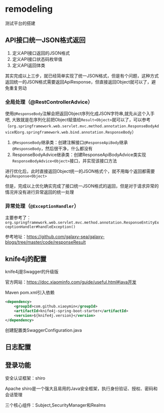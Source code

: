# remodeling
测试平台的搭建

## API接口统一JSON格式返回
1. 定义API接口返回的JSON格式
2. 定义API接口状态码枚举值
3. 定义API返回体类

其实完成以上三步，就已经简单实现了统一JSON格式，但是有个问题，这种方式返回统一的JSON格式需要返回ApiResponse<Object>，但直接返回Object就可以了，避免重复劳动

### 全局处理（@RestControllerAdvice）
使用`@ResponseBody`注解会把返回Object序列化成JSON字符串,就先从这个入手吧, 大致就是在序列化前把Object赋值给`Result<Object>`就可以了，可以参考（`org.springframework.web.servlet.mvc.method.annotation.ResponseBodyAdvice和org.springframework.web.bind.annotation.ResponseBody`）
1. `@ResponseBody`继承类：创建注解接口`@ResponseApiBody`继承`@ResponseBody`，然后很干净，什么都没有
2. ResponseBodyAdvice继承类：创建ResponseApiBodyAdvice类实现`ResponseBodyAdvice<Object>`接口，并实现该接口方法

进行优化后，此时直接返回Object统一的JSON格式个，就不用每个返回都需要`ApiResponse<Object>`

但是，完成以上优化确实完成了接口统一JSON格式的返回，但是对于请求异常的情况并没有进行异常返回的统一处理

### 异常处理（`@ExceptionHandler`）

主要参考了：`org.springframework.web.servlet.mvc.method.annotation.ResponseEntityExceptionHandler#handleException()`

参考地址：https://github.com/galaxy-sea/galaxy-blogs/tree/master/code/responseResult

## knife4j的配置
knife4j是Swagger的升级版

官方网站：https://doc.xiaominfo.com/guide/useful.html#java开发

Maven pom.xml引入依赖
```xml
<dependency>
    <groupId>com.github.xiaoymin</groupId>
    <artifactId>knife4j-spring-boot-starter</artifactId>
    <version>${knife4j.version}</version>
</dependency>
```
创建配置类SwaggerConfiguration.java

## 日志配置

## 登录功能
安全认证框架：shiro

Apache shiro是一个强大且易用的Java安全框架，执行身份验证、授权、密码和会话管理

三个核心组件：Subject,SecurityManager和Realms